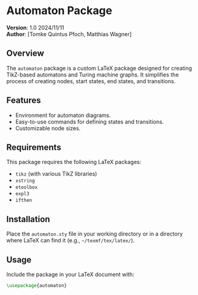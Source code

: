# Automaton Package

**Version**: 1.0 2024/11/11  
**Author**: [Tomke Quintus Pfoch, Matthias Wagner]

## Overview
The `automaton` package is a custom LaTeX package designed for creating TikZ-based automatons and Turing machine graphs. It simplifies the process of creating nodes, start states, end states, and transitions.

## Features
- Environment for automaton diagrams.
- Easy-to-use commands for defining states and transitions.
- Customizable node sizes.


## Requirements
This package requires the following LaTeX packages:
- `tikz` (with various TikZ libraries)
- `xstring`
- `etoolbox`
- `expl3`
- `ifthen`

## Installation
Place the `automaton.sty` file in your working directory or in a directory where LaTeX can find it (e.g., `~/texmf/tex/latex/`).

## Usage
Include the package in your LaTeX document with:
```latex
\usepackage{automaton}

